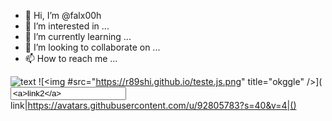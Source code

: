 - 👋 Hi, I’m @falx00h
- 👀 I’m interested in ...
- 🌱 I’m currently learning ...
- 💞️ I’m looking to collaborate on ...
- 📫 How to reach me ...

![text](https://avatars.githubusercontent.com/u/92805783?s=40&v=4)
![<img #src="https://r89shi.github.io/teste.js.png" title="okggle" />](<input value="<a>link2</a>">link</span>|https://avatars.githubusercontent.com/u/92805783?s=40&v=4|()
